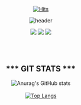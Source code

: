 <div align=center> 
  
[![Hits](https://hits.seeyoufarm.com/api/count/incr/badge.svg?url=https%3A%2F%2Fgithub.com%2Fgodchoi96%2Fgodchoi96&count_bg=%2314C7D1&title_bg=%23555555&icon=&icon_color=%23E7E7E7&title=hits&edge_flat=false)](https://hits.seeyoufarm.com)
  
![header](https://capsule-render.vercel.app/api?type=waving&color=auto&height=300&section=header&text=%20CSD%20World&fontSize=90&animation=fadeIn&fontAlignY=38&desc=Thank%20you%20for%20clicking%20on%20my%20page&descAlignY=51&descAlign=62)

<a href="https://ch-oi-story.tistory.com/" target="_blank"><img src="https://img.shields.io/badge/Blog-9DE4FF?style=for-the-badge&logo=appveyor&logo=Blog&logoColor=white"/></a> <a href="mailto:theyuri1337@naver.com" target="_blank"><img src="https://img.shields.io/badge/yuri1337-EA4335?style=for-the-badge&logo=appveyor&logoColor=white"/></a> <a href="https://www.linkedin.com/in/%EC%8A%B9%EB%8C%80-%EC%B5%9C-b75659231/" target="_blank"><img src="https://img.shields.io/badge/최승대-0A66C2?style=for-the-badge&logo=appveyor&logoColor=white"/></a>

<br></br>

## *** GIT STATS *** 
![Anurag's GitHub stats](https://github-readme-stats.vercel.app/api?username=ChoiDevv&show_icons=true&theme=dracula)<br></br>
[![Top Langs](https://github-readme-stats.vercel.app/api/top-langs/?username=ChoiDevv&layout=compact)](https://github.com/godChoi96/github-readme-stats)
 
 
 
